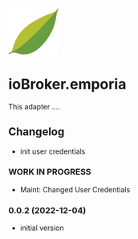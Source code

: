 <img src="admin/emporia.png" width="100">

# ioBroker.emporia

This adapter ....

## Changelog
- init user credentials
<!--
  Placeholder for the next version (at the beginning of the line):
  ### **WORK IN PROGRESS**
-->

### **WORK IN PROGRESS**
 - Maint: Changed User Credentials

### 0.0.2 (2022-12-04)
- initial version